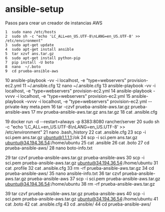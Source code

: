 # ansible-setup
Pasos para crear un creador de instancias AWS

    1  sudo nano /etc/hosts
    2  sudo sh -c "echo 'LC_ALL=en_US.UTF-8\nLANG=en_US.UTF-8' >> /etc/environment"
    3  sudo apt-get update
    4  sudo apt-get install ansible
    5  tar xzvf ans.tar.gz 
    6  sudo apt-get install python-pip
    7  pip install -U boto
    8  nano  ~/.boto
    9  cd prueba-ansible-aws
   10  ansible-playbook -vv -i localhost, -e "type=webservers" provision-ec2.yml
   11  ~/.ansible.cfg
   12  nano ~/.ansible.cfg
   13  ansible-playbook -vv -i localhost, -e "type=webservers" provision-ec2.yml
   14  ansible-playbook -vvvv -i localhost, -e "type=webservers" provision-ec2.yml
   15  ansible-playbook -vvvv -i localhost, -e "type=webservers" provision-ec2.yml  --private-key meta.pem 
   16  tar -czvf prueba-ansible-aws.tar.gz prueba-ansible-aws
   17  mv prueba-ansible-aws.tar.gz ans.tar.gz
   18  cat .ansible.cfg 
   
   19  docker run -d --restart=always -p 8383:8080 rancher/server
   20  sudo sh -c "echo 'LC_ALL=en_US.UTF-8\nLANG=en_US.UTF-8' >> /etc/environment"
   21  nano .bash_history 
   22  cat .ansible.cfg 
   23  scp -i sci.pem  ans.tar.gz ubuntu@1.1.1.1:/ok
   24  scp -i sci.pem  ans.tar.gz ubuntu@34.194.36.54:/home/ubuntu
   25  cat .ansible
   26  cat .boto
   27  cd prueba-ansible-aws/
   28  nano boto-info.txt
   
   29  tar czvf prueba-ansible-aws.tar.gz  prueba-ansible-aws
   30  scp -i sci.pem  prueba-ansible-aws.tar.gz    ubuntu@34.194.36.54:/home/ubuntu
   31  cat .profile 
   32  cat .ansible.cfg 
   33  rm -rf prueba-ansible-aws.tar.gz 
   34  cd prueba-ansible-aws/
   35  nano ansible-info.txt
   36  tar czvf prueba-ansible-aws.tar.gz  prueba-ansible-aws
   37  scp -i sci.pem  prueba-ansible-aws.tar.gz    ubuntu@34.194.36.54:/home/ubuntu
   38  rm -rf prueba-ansible-aws.tar.gz 
   
   39  tar czvf prueba-ansible-aws.tar.gz  prueba-ansible-aws
   40  scp -i sci.pem  prueba-ansible-aws.tar.gz    ubuntu@34.194.36.54:/home/ubuntu
   41  cat .boto 
   42  cat .ansible.cfg 
   43  cd .ansible/
   44  cd prueba-ansible-aws/

